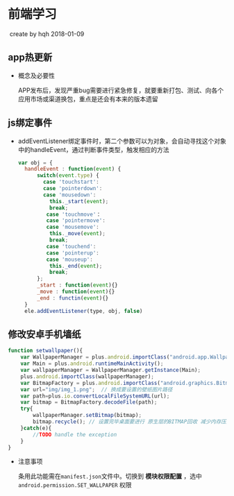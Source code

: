 # 前端学习

​	create by hqh 2018-01-09

## app热更新

* 概念及必要性

  APP发布后，发现严重bug需要进行紧急修复，就要重新打包、测试、向各个应用市场或渠道换包，重点是还会有本来的版本遗留

## js绑定事件

* addEventListener绑定事件时，第二个参数可以为对象，会自动寻找这个对象中的handleEvent，通过判断事件类型，触发相应的方法

  ```js
  var obj = {
  	handleEvent : function(event) {
        switch(event.type) {
          case 'touchstart':
          case 'pointerdown':
          case 'mousedown':
            this._start(event);
            break;
           case 'touchmove'：
           case 'pointermove':
           case 'mousemove':
            this._move(event);
            break;
           case 'touchend':
           case 'pointerup':
           case 'mouseup':
           	this._end(event);
           	break;
        };
        _start : function(event){}
        _move : function(event){}
        _end : functin(event){}
  	}
  	ele.addEventListener(type, obj, false)
  ```

## 修改安卓手机墙纸

```js
function setwallpaper(){
    var WallpaperManager = plus.android.importClass("android.app.WallpaperManager");
    var Main = plus.android.runtimeMainActivity();
    var wallpaperManager = WallpaperManager.getInstance(Main);
    plus.android.importClass(wallpaperManager);
    var BitmapFactory = plus.android.importClass("android.graphics.BitmapFactory");
    var url="img/img_1.png";  // 换成要设置的壁纸图片路径
    var path=plus.io.convertLocalFileSystemURL(url);
    var bitmap = BitmapFactory.decodeFile(path);
    try{
        wallpaperManager.setBitmap(bitmap);
        bitmap.recycle(); // 设置完毕桌面要进行 原生层的BITMAP回收 减少内存压力
    }catch(e){
        //TODO handle the exception
    }
}
```

* 注意事项

  条用此功能需在`manifest.json`文件中。切换到 **模块权限配置** ，选中`android.permission.SET_WALLPAPER` 权限

